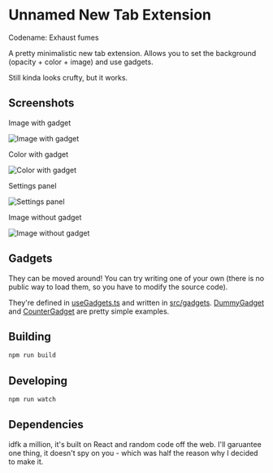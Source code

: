 # Unnamed New Tab Extension

Codename: Exhaust fumes

A pretty minimalistic new tab extension. Allows you to set the background (opacity + color + image) and use gadgets.

Still kinda looks crufty, but it works.

## Screenshots

Image with gadget

![Image with gadget](https://i.arxius.io/57bf732a.png)

Color with gadget

![Color with gadget](https://i.arxius.io/d150355a.png)

Settings panel

![Settings panel](https://i.arxius.io/acf4a306.png)

Image without gadget

![Image without gadget](https://i.arxius.io/acb3de3f.png)

## Gadgets

They can be moved around! You can try writing one of your own (there is no public way to load them, so you have to modify the source code).

They're defined in [useGadgets.ts](src/hooks/useGadgets.ts) and written in [src/gadgets](src/gadgets). [DummyGadget](src/gadget/DummyGadget.tsx) and [CounterGadget](src/gadget/CounterGadget.tsx) are pretty simple examples.

## Building

```bash
npm run build
```

## Developing

```bash
npm run watch
```

## Dependencies

idfk a million, it's built on React and random code off the web. I'll garuantee one thing, it doesn't spy on you - which was half the reason why I decided to make it.
